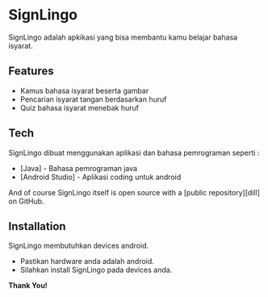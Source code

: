 # SignLingo


SignLingo adalah apkikasi yang bisa membantu kamu belajar bahasa isyarat. 
## Features

- Kamus bahasa isyarat beserta gambar
- Pencarian isyarat tangan berdasarkan huruf
- Quiz bahasa isyarat menebak huruf

## Tech

SignLingo dibuat menggunakan aplikasi dan bahasa pemrograman seperti :
- [Java] - Bahasa pemrograman java
- [Android Studio] - Aplikasi coding untuk android
  
And of course SignLingo itself is open source with a [public repository][dill]
 on GitHub.

## Installation

SignLingo membutuhkan devices android.
- Pastikan hardware anda adalah android.
- Silahkan install SignLingo pada devices anda.




**Thank You!**
